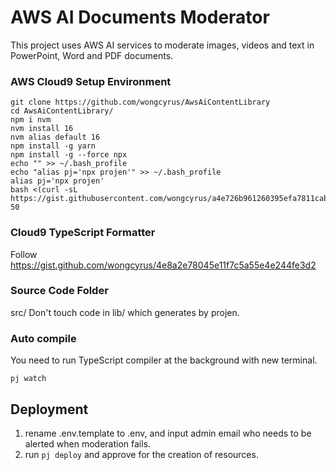 # AWS AI Documents Moderator
This project uses AWS AI services to moderate images, videos and text in PowerPoint, Word and PDF documents.

### AWS Cloud9 Setup Environment
```
git clone https://github.com/wongcyrus/AwsAiContentLibrary
cd AwsAiContentLibrary/  
npm i nvm  
nvm install 16
nvm alias default 16
npm install -g yarn  
npm install -g --force npx  
echo "" >> ~/.bash_profile   
echo "alias pj='npx projen'" >> ~/.bash_profile
alias pj='npx projen'
bash <(curl -sL https://gist.githubusercontent.com/wongcyrus/a4e726b961260395efa7811cab0b4516/raw/490162cebcaa44210bb2eab0e6883e57fd880a27/resize.sh) 50
```
### Cloud9 TypeScript Formatter
Follow
https://gist.github.com/wongcyrus/4e8a2e78045e11f7c5a55e4e244fe3d2
### Source Code Folder
src/
Don't touch code in lib/ which generates by projen.
### Auto compile
You need to run TypeScript compiler at the background with new terminal.
```
pj watch
```

## Deployment
1. rename .env.template to .env, and input admin email who needs to be alerted when moderation fails.
2. run  ```pj deploy``` and approve for the creation of resources.
